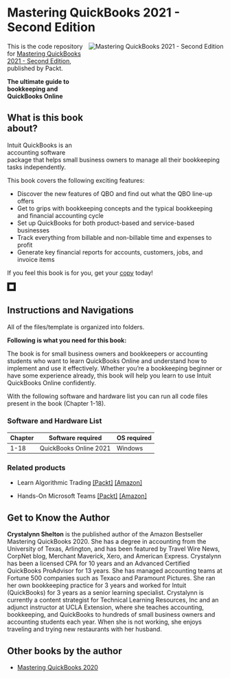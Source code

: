 # Mastering QuickBooks 2021 - Second Edition

<a href="https://www.packtpub.com/product/mastering-quickbooks-2021-second-edition/9781800204041?utm_source=github&utm_medium=repository&utm_campaign=9781800204041"><img src="https://static.packt-cdn.com/products/9781800204041/cover/smaller" alt="Mastering QuickBooks 2021 - Second Edition" height="256px" align="right"></a>

This is the code repository for [Mastering QuickBooks 2021 - Second Edition](https://www.packtpub.com/product/mastering-quickbooks-2021-second-edition/9781800204041?utm_source=github&utm_medium=repository&utm_campaign=9781800204041), published by Packt.

**The ultimate guide to bookkeeping and QuickBooks Online**

## What is this book about?
Intuit QuickBooks is an accounting software package that helps small business owners to manage all their bookkeeping tasks independently.

This book covers the following exciting features: 
* Discover the new features of QBO and find out what the QBO line-up offers
* Get to grips with bookkeeping concepts and the typical bookkeeping and financial accounting cycle
* Set up QuickBooks for both product-based and service-based businesses
* Track everything from billable and non-billable time and expenses to profit
* Generate key financial reports for accounts, customers, jobs, and invoice items

If you feel this book is for you, get your [copy](https://www.amazon.com/dp/1800204043) today!

<a href="https://www.packtpub.com/?utm_source=github&utm_medium=banner&utm_campaign=GitHubBanner"><img src="https://raw.githubusercontent.com/PacktPublishing/GitHub/master/GitHub.png" 
alt="https://www.packtpub.com/" border="5" /></a>


## Instructions and Navigations
All of the files/template is organized into folders. 

**Following is what you need for this book:**

The book is for small business owners and bookkeepers or accounting students who want to learn QuickBooks Online and understand how to implement and use it effectively. Whether you’re a bookkeeping beginner or have some experience already, this book will help you learn to use Intuit QuickBooks Online confidently.

With the following software and hardware list you can run all code files present in the book (Chapter 1-18).

### Software and Hardware List

| Chapter  | Software required                   | OS required                        |
| -------- | ------------------------------------| -----------------------------------|
| 1-18     | QuickBooks Online 2021              | Windows                            |



### Related products <Other books you may enjoy>
* Learn Algorithmic Trading [[Packt]](https://www.packtpub.com/product/learn-algorithmic-trading-fundamentals-of-algorithmic-trading/9781789348347?utm_source=github&utm_medium=repository&utm_campaign=9781789348347) [[Amazon]](https://www.amazon.com/dp/178934834X)

* Hands-On Microsoft Teams [[Packt]](https://www.packtpub.com/product/hands-on-microsoft-teams/9781839213984?utm_source=github&utm_medium=repository&utm_campaign=9781839213984) [[Amazon]](https://www.amazon.com/dp/1839213981)

## Get to Know the Author
**Crystalynn Shelton**
is the published author of the Amazon Bestseller Mastering QuickBooks 2020. She has a degree in accounting from the University of Texas, Arlington, and has been featured by Travel Wire News, CorpNet blog, Merchant Maverick, Xero, and American Express. Crystalynn has been a licensed CPA for 10 years and an Advanced Certified QuickBooks ProAdvisor for 13 years. She has managed accounting teams at Fortune 500 companies such as Texaco and Paramount Pictures. She ran her own bookkeeping practice for 3 years and worked for Intuit (QuickBooks) for 3 years as a senior learning specialist. Crystalynn is currently a content strategist for Technical Learning Resources, Inc and an adjunct instructor at UCLA Extension, where she teaches accounting, bookkeeping, and QuickBooks to hundreds of small business owners and accounting students each year. When she is not working, she enjoys traveling and trying new restaurants with her husband.


## Other books by the author
* [Mastering QuickBooks 2020](https://www.packtpub.com/product/mastering-quickbooks-2020/9781789955101?utm_source=github&utm_medium=repository&utm_campaign=9781789955101)


